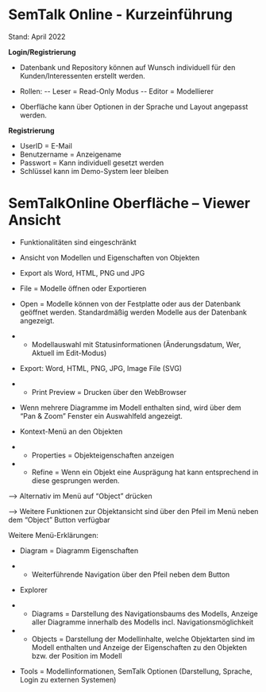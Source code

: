 # SemTalk Online - Kurzeinführung
Stand: April 2022

**Login/Registrierung**
- Datenbank und Repository können auf Wunsch individuell für den Kunden/Interessenten erstellt werden.
- Rollen:
-- Leser = Read-Only Modus
-- Editor = Modellierer 

- Oberfläche kann über Optionen in der Sprache und Layout angepasst werden.

**Registrierung**

- UserID = E-Mail
- Benutzername = Anzeigename
- Passwort = Kann individuell gesetzt werden
- Schlüssel kann im Demo-System leer bleiben

# SemTalkOnline Oberfläche – Viewer Ansicht

- Funktionalitäten sind eingeschränkt
- Ansicht von Modellen und Eigenschaften von Objekten
- Export als Word, HTML, PNG und JPG

- File = Modelle öffnen oder Exportieren
- Open = Modelle können von der Festplatte oder aus der Datenbank geöffnet werden. Standardmäßig werden Modelle aus der Datenbank angezeigt. 
- - Modellauswahl mit Statusinformationen (Änderungsdatum, Wer, Aktuell im Edit-Modus)

- Export: Word, HTML, PNG, JPG, Image File (SVG)
- - Print Preview = Drucken über den WebBrowser

- Wenn mehrere Diagramme im Modell enthalten sind, wird über dem “Pan & Zoom” Fenster ein Auswahlfeld angezeigt.

- Kontext-Menü an den Objekten
- - Properties = Objekteigenschaften anzeigen
- - Refine = Wenn ein Objekt eine Ausprägung hat kann entsprechend in diese gesprungen werden. 

--> Alternativ im Menü auf “Object” drücken

--> Weitere Funktionen zur Objektansicht sind über den Pfeil im Menü neben dem “Object” Button verfügbar

Weitere Menü-Erklärungen:
- Diagram = Diagramm Eigenschaften
- - Weiterführende Navigation über den Pfeil neben dem Button

- Explorer 
- - Diagrams = Darstellung des Navigationsbaums des Modells, Anzeige aller Diagramme innerhalb des Modells incl. Navigationsmöglichkeit
- - Objects = Darstellung der Modellinhalte, welche Objektarten sind im Modell enthalten und Anzeige der Eigenschaften zu den Objekten bzw. der Position im Modell

- Tools = Modellinformationen, SemTalk Optionen (Darstellung, Sprache, Login zu externen Systemen)
